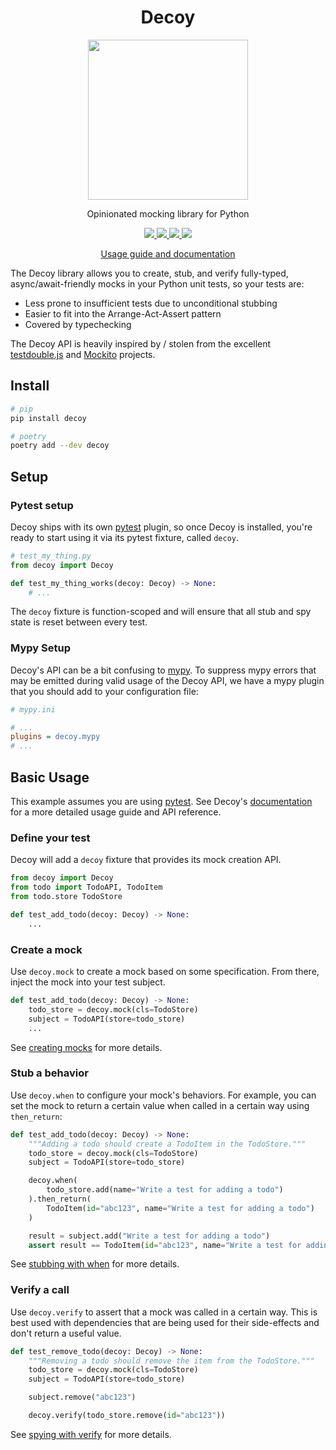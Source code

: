 <div align="center">
    <h1>Decoy</h1>
    <img src="https://mike.cousins.io/decoy/img/decoy.png" width="256px">
    <p>Opinionated mocking library for Python</p>
    <p>
        <a title="CI Status" href="https://github.com/mcous/decoy/actions">
            <img src="https://flat.badgen.net/github/checks/mcous/decoy/main">
        </a>
        <a title="License" href="https://github.com/mcous/decoy/blob/main/LICENSE">
            <img src="https://flat.badgen.net/github/license/mcous/decoy">
        </a>
        <a title="PyPI Version"href="https://pypi.org/project/decoy/">
            <img src="https://flat.badgen.net/pypi/v/decoy">
        </a>
        <a title="Supported Python Versions" href="https://pypi.org/project/decoy/">
            <img src="https://flat.badgen.net/pypi/python/decoy">
        </a>
    </p>
    <p>
        <a href="https://mike.cousins.io/decoy/">Usage guide and documentation</a>
    </p>
</div>

The Decoy library allows you to create, stub, and verify fully-typed, async/await-friendly mocks in your Python unit tests, so your tests are:

-   Less prone to insufficient tests due to unconditional stubbing
-   Easier to fit into the Arrange-Act-Assert pattern
-   Covered by typechecking

The Decoy API is heavily inspired by / stolen from the excellent [testdouble.js][] and [Mockito][] projects.

## Install

```bash
# pip
pip install decoy

# poetry
poetry add --dev decoy
```

## Setup

### Pytest setup

Decoy ships with its own [pytest][] plugin, so once Decoy is installed, you're ready to start using it via its pytest fixture, called `decoy`.

```python
# test_my_thing.py
from decoy import Decoy

def test_my_thing_works(decoy: Decoy) -> None:
    # ...
```

The `decoy` fixture is function-scoped and will ensure that all stub and spy state is reset between every test.

### Mypy Setup

Decoy's API can be a bit confusing to [mypy][]. To suppress mypy errors that may be emitted during valid usage of the Decoy API, we have a mypy plugin that you should add to your configuration file:

```ini
# mypy.ini

# ...
plugins = decoy.mypy
# ...
```

## Basic Usage

This example assumes you are using [pytest][]. See Decoy's [documentation][] for a more detailed usage guide and API reference.

### Define your test

Decoy will add a `decoy` fixture that provides its mock creation API.

```python
from decoy import Decoy
from todo import TodoAPI, TodoItem
from todo.store TodoStore

def test_add_todo(decoy: Decoy) -> None:
    ...
```

### Create a mock

Use `decoy.mock` to create a mock based on some specification. From there, inject the mock into your test subject.

```python
def test_add_todo(decoy: Decoy) -> None:
    todo_store = decoy.mock(cls=TodoStore)
    subject = TodoAPI(store=todo_store)
    ...
```

See [creating mocks][] for more details.

### Stub a behavior

Use `decoy.when` to configure your mock's behaviors. For example, you can set the mock to return a certain value when called in a certain way using `then_return`:

```python
def test_add_todo(decoy: Decoy) -> None:
    """Adding a todo should create a TodoItem in the TodoStore."""
    todo_store = decoy.mock(cls=TodoStore)
    subject = TodoAPI(store=todo_store)

    decoy.when(
        todo_store.add(name="Write a test for adding a todo")
    ).then_return(
        TodoItem(id="abc123", name="Write a test for adding a todo")
    )

    result = subject.add("Write a test for adding a todo")
    assert result == TodoItem(id="abc123", name="Write a test for adding a todo")
```

See [stubbing with when][] for more details.

### Verify a call

Use `decoy.verify` to assert that a mock was called in a certain way. This is best used with dependencies that are being used for their side-effects and don't return a useful value.

```python
def test_remove_todo(decoy: Decoy) -> None:
    """Removing a todo should remove the item from the TodoStore."""
    todo_store = decoy.mock(cls=TodoStore)
    subject = TodoAPI(store=todo_store)

    subject.remove("abc123")

    decoy.verify(todo_store.remove(id="abc123"))
```

See [spying with verify][] for more details.

[testdouble.js]: https://github.com/testdouble/testdouble.js
[mockito]: https://site.mockito.org/
[pytest]: https://docs.pytest.org/
[mypy]: https://mypy.readthedocs.io/
[documentation]: https://mike.cousins.io/decoy/
[creating mocks]: https://mike.cousins.io/decoy/usage/create/
[stubbing with when]: https://mike.cousins.io/decoy/usage/when/
[spying with verify]: https://mike.cousins.io/decoy/usage/verify/
